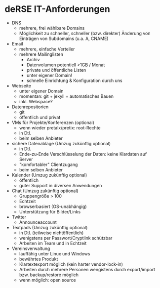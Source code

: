 # deRSE IT-Anforderungen

- DNS
    - mehrere, frei wählbare Domains
    - Möglichkeit zu schneller, schneller (bzw. direkter) Änderung von Einträgen von Subdomains (u.a. A, CNAME)
- Email
    - mehrere, einfache Verteiler
    - mehrere Mailinglisten
        - Archiv
        - Datenvolumen potentiell >1GB / Monat
        - private und öffentliche Listen
        - unter eigener Domain!
        - schnelle Einrichtung & Konfiguration durch uns
- Webseite
    - unter eigener Domain
    - momentan: git + jekyll + automatisches Bauen
    - inkl. Webspace?
- Datenrepositorien
    - git
    - öffentlich und privat
- VMs für Projekte/Konferenzen (optional)
    - wenn wieder pretalx/pretix: root-Rechte
    - in Dtl.
    - beim selben Anbieter
- sichere Datenablage (Umzug zukünftig optional)
    - in Dtl.
    - Ende-zu-Ende Verschlüsselung der Daten: keine Klardaten auf Server
    - "komfortabler" Clientzugang
    - beim selben Anbieter
- Kalender (Umzug zukünftig optional)
    - öffentlich
    - guter Support in diversen Anwendungen
- Chat (Umzug zukünftig optional)
    - Gruppengröße > 100
    - Echtzeit
    - browserbasiert (OS-unabhängig)
    - Unterstützung für Bilder/Links
- Twitter
    - Announceaccount
- Textpads (Umzug zukünftig optional)
    - in Dtl. (teilweise nichtöffentlich)
    - wenigstens per Passwort/Cryptlink schützbar
    - Arbeiten im Team und in Echtzeit
- Vereinsverwaltung
    - lauffähig unter Linux und Windows
    - bewährtes Produkt
    - Klartextexport möglich (kein harter vendor-lock-in)
    - Arbeiten durch mehrere Personen wengistens durch export/import bzw. backup/restore möglich
    - wenn möglich: open source

